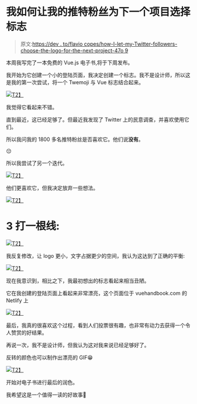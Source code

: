 # 我如何让我的推特粉丝为下一个项目选择标志

> 原文:[https://dev . to/flavio copes/how-I-let-my-Twitter-followers-choose-the-logo-for-the-next-project-47o 9](https://dev.to/flaviocopes/how-i-let-my-twitter-followers-choose-the-logo-for-the-next-project-47o9)

本周我写完了一本免费的 Vue.js 电子书,将于下周发布。

我开始为它创建一个小的登陆页面，我决定创建一个标志。我不是设计师，所以这是我的第一次尝试，将一个 Twemoji 与 Vue 标志结合起来。

[![](../Images/c8072d30ffc7283c7b77fa932d26280b.png)T2】](https://res.cloudinary.com/practicaldev/image/fetch/s--x0_iat-N--/c_limit%2Cf_auto%2Cfl_progressive%2Cq_auto%2Cw_880/https://storage.googleapis.com/indie-hackers.appspot.com/articles/8QCjAla1OAajyteO5VB1EuApro63/%40fla%257C810d9c7581/Screen%2520Shot%25202018-06-20%2520at%252009.45.02.png)

我觉得它看起来不错。

直到最近，这已经足够了。但最近我发现了 Twitter 上的民意调查，并喜欢使用它们。

所以我问我的 1800 多名推特粉丝是否喜欢它。他们说**没有**。

😔

所以我尝试了另一个迭代。

[![](../Images/d023919c763118015b594458b0c7c160.png)T2】](https://res.cloudinary.com/practicaldev/image/fetch/s--oZuNz3Ml--/c_limit%2Cf_auto%2Cfl_progressive%2Cq_auto%2Cw_880/https://storage.googleapis.com/indie-hackers.appspot.com/articles/8QCjAla1OAajyteO5VB1EuApro63/%40fla%257C810d9c7581/Screen%2520Shot%25202018-06-20%2520at%252009.49.17.png)

他们更喜欢它，但我决定放弃一些想法。

[![](../Images/343defa106a1d230469f41fe63e6c69c.png)T2】](https://res.cloudinary.com/practicaldev/image/fetch/s--S77Az9p---/c_limit%2Cf_auto%2Cfl_progressive%2Cq_auto%2Cw_880/https://storage.googleapis.com/indie-hackers.appspot.com/articles/8QCjAla1OAajyteO5VB1EuApro63/%40fla%257C810d9c7581/Screen%2520Shot%25202018-06-20%2520at%252009.51.08.png)

# [](#3-hit-a-cord)3 打一根线:

[![](../Images/bd9c25b9e2571a34c71f6aafd359adcf.png)T2】](https://res.cloudinary.com/practicaldev/image/fetch/s--oawCDY98--/c_limit%2Cf_auto%2Cfl_progressive%2Cq_auto%2Cw_880/https://storage.googleapis.com/indie-hackers.appspot.com/articles/8QCjAla1OAajyteO5VB1EuApro63/%40fla%257C810d9c7581/83e1236f84.png)

我反复修改，让 logo 更小，文字占据更少的空间，我认为这达到了正确的平衡:

[![](../Images/d9f72e0c6c5481e0a78d5b870bbaf2e0.png)T2】](https://res.cloudinary.com/practicaldev/image/fetch/s--u-jbNh_3--/c_limit%2Cf_auto%2Cfl_progressive%2Cq_auto%2Cw_880/https://storage.googleapis.com/indie-hackers.appspot.com/articles/8QCjAla1OAajyteO5VB1EuApro63/%40fla%257C810d9c7581/d73638ccfd.png)

现在我意识到，相比之下，我最初想出的标志看起来相当丑陋。

它在我创建的登陆页面上看起来非常漂亮，这个页面位于 vuehandbook.com 的 Netlify 上

[![](../Images/226e73289b8716bc33c2523700edf31b.png)T2】](https://res.cloudinary.com/practicaldev/image/fetch/s--WyG2vSJ3--/c_limit%2Cf_auto%2Cfl_progressive%2Cq_auto%2Cw_880/https://storage.googleapis.com/indie-hackers.appspot.com/articles/8QCjAla1OAajyteO5VB1EuApro63/%40fla%257C810d9c7581/51fa7bfa5d.png)

最后，我真的很喜欢这个过程，看到人们投票很有趣，也非常有动力去获得一个令人赞赏的好结果。

再说一次，我不是设计师，但我认为这对我来说已经足够好了。

反转的颜色也可以制作出漂亮的 GIF😁

[![](../Images/eda63d89d7f37fb1b5602e8ea78d4fc0.png)T2】](https://res.cloudinary.com/practicaldev/image/fetch/s--iEU32Qyh--/c_limit%2Cf_auto%2Cfl_progressive%2Cq_66%2Cw_880/https://storage.googleapis.com/indie-hackers.appspot.com/articles/8QCjAla1OAajyteO5VB1EuApro63/%40fla%257C810d9c7581/4f9a5cbad0.gif)

开始对电子书进行最后的润色。

我希望这是一个值得一读的好故事🙂